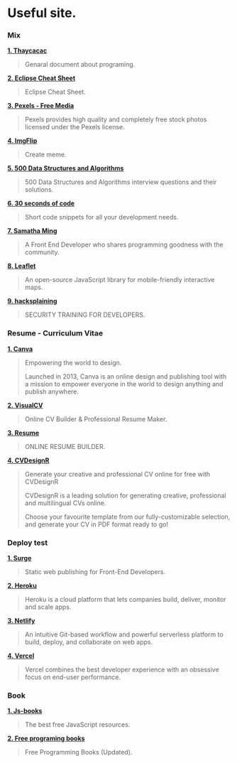 # Useful site.

### Mix

**[1. Thaycacac](https://thaycacac.github.io)**

> Genaral document about programing.

**[2. Eclipse Cheat Sheet](https://www.shortcutfoo.com/app/dojos/eclipse-win/cheatsheet)**

> Eclipse Cheat Sheet.

**[3. Pexels - Free Media](https://www.pexels.com/)**

> Pexels provides high quality and completely free stock photos licensed under the Pexels license.

**[4. ImgFlip](https://imgflip.com/)**

> Create meme.

**[5. 500 Data Structures and Algorithms](https://techiedelight.quora.com/500-Data-Structures-and-Algorithms-interview-questions-and-their-solutions)**

> 500 Data Structures and Algorithms interview questions and their solutions.

**[6. 30 seconds of code](https://www.30secondsofcode.org/)**

> Short code snippets for all your development needs.

**[7. Samatha Ming](https://www.samanthaming.com/)**

> A Front End Developer who shares programming goodness with the community.

**[8. Leaflet](https://leafletjs.com/)**

> An open-source JavaScript library for mobile-friendly interactive maps.

**[9. hacksplaining](https://www.hacksplaining.com/)**

> SECURITY TRAINING FOR DEVELOPERS.

### Resume - Curriculum Vitae

**[1. Canva](https://www.uidesigndaily.com/)**

> Empowering the world to design.
>
> Launched in 2013, Canva is an online design and publishing tool with a mission to empower everyone in the world to design anything and publish anywhere.

**[2. VisualCV](https://www.visualcv.com/)**

> Online CV Builder & Professional Resume Maker.

**[3. Resume](https://resume.io/)**

> ONLINE RESUME BUILDER.

**[4. CVDesignR](https://cvdesignr.com/)**

> Generate your creative and professional CV online for free with CVDesignR
>
> CVDesignR is a leading solution for generating creative, professional and multilingual CVs online.
>
> Choose your favourite template from our fully-customizable selection, and generate your CV in PDF format ready to go!

### Deploy test

**[1. Surge](https://surge.sh)**

> Static web publishing for Front-End Developers.

**[2. Heroku](https://www.heroku.com)**

> Heroku is a cloud platform that lets companies build, deliver, monitor and scale apps.

**[3. Netlify](https://www.netlify.com)**

> An intuitive Git-based workflow and powerful serverless platform to build, deploy, and collaborate on web apps.

**[4. Vercel](https://vercel.com)**

> Vercel combines the best developer experience with an obsessive focus on end-user performance.

### Book

**[1. Js-books](https://jsbooks.revolunet.com/?utm_source=j2team&utm_medium=url_shortener)**

> The best free JavaScript resources.

**[2. Free programing books](https://dev.to/brogrammer2018/free-programming-books-updated-4pdp?fbclid=IwAR18AavYz-Cam4U4rxcYZyPWskoqv_QlVtQprXJPbgqpOjUQ09UAqa6AtO8)**

> Free Programming Books (Updated).
